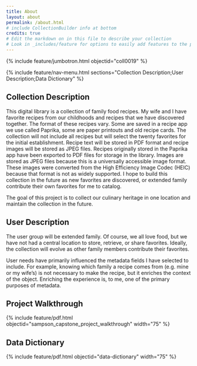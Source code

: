 ```yaml
---
title: About
layout: about
permalink: /about.html
# include CollectionBuilder info at bottom
credits: true
# Edit the markdown on in this file to describe your collection
# Look in _includes/feature for options to easily add features to the page
---
```


{% include feature/jumbotron.html objectid="coll0019" %}

{% include feature/nav-menu.html sections="Collection Description;User Description;Data Dictionary" %}

## Collection Description

This digital library is a collection of family food recipes. My wife and I have favorite recipes from our childhoods and recipes that we have discovered together. The format of these recipes vary. Some are saved in a recipe app we use called Paprika, some are paper printouts and old recipe cards. The collection will not include all recipes but will select the twenty favorites for the initial establishment. Recipe text will be stored in PDF format and recipe images will be stored as JPEG files. Recipes originally stored in the Paprika app have been exported to PDF files for storage in the library. Images are stored as JPEG files because this is a universally accessible image format. These images were converted from the High Efficiency Image Codec (HEIC) because that format is not as widely supported. I hope to build this collection in the future as new favorites are discovered, or extended family contribute their own favorites for me to catalog.

The goal of this project is to collect our culinary heritage in one location and maintain the collection in the future.

## User Description
The user group will be extended family. Of course, we all love food, but we have not had a central location to store, retrieve, or share favorites. Ideally, the collection will evolve as other family members contribute their favorites.

User needs have primarily influenced the metadata fields I have selected to include. For example, knowing which family a recipe comes from (e.g. mine or my wife’s) is not necessary to make the recipe, but it enriches the context of the object. Enriching the experience is, to me, one of the primary purposes of metadata.

## Project Walkthrough
{% include feature/pdf.html objectid="sampson_capstone_project_walkthrough" width="75" %}

## Data Dictionary
{% include feature/pdf.html objectid="data-dictionary" width="75" %}

